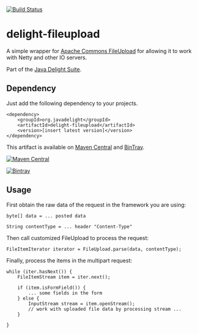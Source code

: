 [![Build Status](https://travis-ci.org/javadelight/delight-fileupload.svg?branch=master)](https://travis-ci.org/javadelight/delight-fileupload)

# delight-fileupload

A simple wrapper for [Apache Commons FileUpload](https://commons.apache.org/proper/commons-fileupload/) for allowing it 
to work with Netty and other IO servers.

Part of the [Java Delight Suite](http://javadelight.org).

## Dependency

Just add the following dependency to your projects.

```
<dependency>
    <groupId>org.javadelight</groupId>
    <artifactId>delight-fileupload</artifactId>
    <version>[insert latest version]</version>
</dependency>
```

This artifact is available on [Maven Central](https://search.maven.org/#search%7Cga%7C1%7Cdelight-fileupload) and 
[BinTray](https://bintray.com/javadelight/javadelight/delight-fileupload).

[![Maven Central](https://img.shields.io/maven-central/v/org.javadelight/delight-fileupload.svg)]()

[![Bintray](https://img.shields.io/bintray/v/javadelight/javadelight/delight-fileupload.svg)]()

## Usage

First obtain the raw data of the request in the framework you are using:

    byte[] data = ... posted data
    
    String contentType = ... header "Content-Type"
    
Then call customized FileUpload to process the request:    
    
    FileItemIterator iterator = FileUpload.parse(data, contentType);

Finally, process the items in the multipart request:

    while (iter.hasNext()) {
        FileItemStream item = iter.next();

        if (item.isFormField()) {
            ... some fields in the form
        } else {
            InputStream stream = item.openStream();
            // work with uploaded file data by processing stream ...
        }
        
    }




